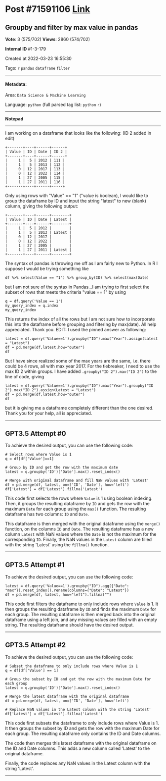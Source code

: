 
# Post \#71591106 [Link](https://stackoverflow.com/questions/71591106/)

## Groupby and filter by max value in pandas

**Vote**: 3 (575/702) **Views**: 2860 (574/702) 

**Internal ID** \#1-3-179

Created at 2022-03-23 16:55:30

Tags: `r` `pandas` `dataframe` `filter`

----------

#### Metadata:

Area: `Data Science & Machine Learning`

Language: `python` (full parsed tag list: `python` `r`)

----------

**Notepad**


----------

I am working on a dataframe that looks like the following: (ID 2 added in edit)
```
+-------+----+------+------+
| Value | ID | Date | ID 2 |
+-------+----+------+------+
|     1 |  5 | 2012 | 111 |
|     1 |  5 | 2013 | 112 |
|     0 | 12 | 2017 | 113 |
|     0 | 12 | 2022 | 114 |
|     1 | 27 | 2005 | 115 |
|     1 | 27 | 2011 | 116 |
+-------+----+------+-----+
```

Only using rows with "Value" == "1" ("value is boolean), I would like to group the dataframe by ID and input the string "latest" to new (blank) column, giving the following output:
```
+-------+----+------+--------+
| Value | ID | Date | Latest |
+-------+----+------+--------+
|     1 |  5 | 2012 |        |
|     1 |  5 | 2013 | Latest |
|     0 | 12 | 2017 |        |
|     0 | 12 | 2022 |        |
|     1 | 27 | 2005 |        |
|     1 | 27 | 2011 | Latest |
+-------+----+------+--------+
```

The syntax of pandas is throwing me off as I am fairly new to Python.
In R I suppose I would be trying something like
```
df %>% select(Value == "1") %>% group_by(ID) %>% select(max(Date)
```

but I am not sure of the syntax in Pandas...I am trying to first select the subset of rows that meets the criteria "value == 1" by using
```
q = df.query('Value == 1')
my_query_index = q.index
my_query_index
```

This returns the index of all the rows but I am not sure how to incorporate this into the dataframe before grouping and filtering by max(date).
All help appreciated. Thank you.
EDIT: I used the pinned answer as following:
```
latest = df.query('Value==1').groupby("ID").max("Year").assign(Latest = "Latest")
df = pd.merge(df,latest,how="outer")
df
```

But I have since realized some of the max years are the same, i.e. there could be 4 rows, all with max year 2017. For the tiebreaker, I need to use the max ID 2 within groups. I have added `.groupby("ID 2").max("ID 2")` to the line of code, giving
```
latest = df.query('Value==1').groupby("ID").max("Year").groupby("ID 2").max("ID 2").assign(Latest = "Latest")
df = pd.merge(df,latest,how="outer")
df
```

but it is giving me a dataframe completely different than the one desired.
Thank you for your help, all is appreciated.


----------
        
## GPT3.5 Attempt \#0

To achieve the desired output, you can use the following code:

```
# Select rows where Value is 1
q = df[df['Value']==1]

# Group by ID and get the row with the maximum date
latest = q.groupby('ID')['Date'].max().reset_index()

# Merge with original dataframe and fill NaN values with 'Latest'
df = pd.merge(df, latest, on=['ID', 'Date'], how='left')
df['Latest'] = df['Latest'].fillna('Latest')
```

This code first selects the rows where `Value` is 1 using boolean indexing. Then, it groups the resulting dataframe by `ID` and gets the row with the maximum `Date` for each group using the `max()` function. The resulting dataframe has two columns: `ID` and `Date`. 

This dataframe is then merged with the original dataframe using the `merge()` function, on the columns `ID` and `Date`. The resulting dataframe has a new column `Latest` with NaN values where the `Date` is not the maximum for the corresponding `ID`. Finally, the NaN values in the `Latest` column are filled with the string 'Latest' using the `fillna()` function.

--------

## GPT3.5 Attempt \#1

To achieve the desired output, you can use the following code:

```
latest = df.query('Value==1').groupby("ID").agg({"Date": "max"}).reset_index().rename(columns={"Date": "Latest"})
df = pd.merge(df, latest, how="left").fillna("")
```

This code first filters the dataframe to only include rows where `Value` is 1. It then groups the resulting dataframe by `ID` and finds the maximum `Date` for each group. The resulting dataframe is then merged back into the original dataframe using a left join, and any missing values are filled with an empty string. The resulting dataframe should have the desired output.

--------

## GPT3.5 Attempt \#2

To achieve the desired output, you can use the following code:

```
# Subset the dataframe to only include rows where Value is 1
q = df[df['Value'] == 1]

# Group the subset by ID and get the row with the maximum Date for each group
latest = q.groupby('ID')['Date'].max().reset_index()

# Merge the latest dataframe with the original dataframe
df = pd.merge(df, latest, on=['ID', 'Date'], how='left')

# Replace NaN values in the Latest column with the string 'Latest'
df['Latest'] = df['Latest'].fillna('Latest')
```

This code first subsets the dataframe to only include rows where Value is 1. It then groups the subset by ID and gets the row with the maximum Date for each group. The resulting dataframe only contains the ID and Date columns. 

The code then merges this latest dataframe with the original dataframe on the ID and Date columns. This adds a new column called 'Latest' to the original dataframe. 

Finally, the code replaces any NaN values in the Latest column with the string 'Latest'.

--------
